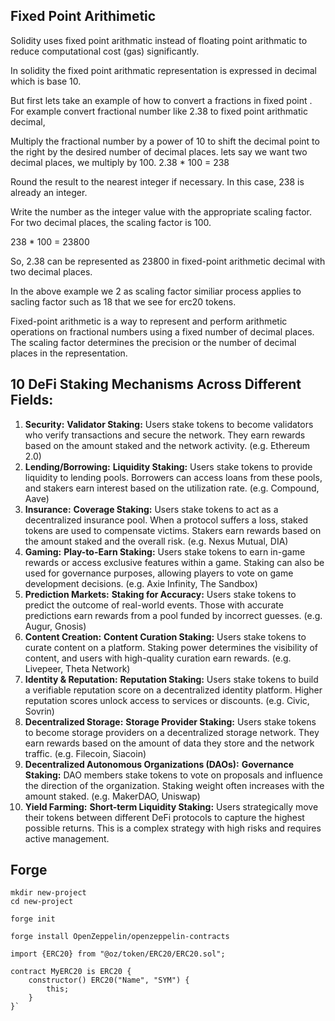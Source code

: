 
## Fixed Point Arithimetic

Solidity uses fixed point arithmatic instead of floating point arithmatic to reduce computational cost (gas) significantly.

In solidity the fixed point arithmatic representation is expressed in decimal which is base 10.

But first lets take an example of how to convert a fractions in fixed point . For example convert fractional number like 2.38 to fixed point arithmatic decimal,

Multiply the fractional number by a power of 10 to shift the decimal point to the right by the desired number of decimal places. lets say we want two decimal places, we multiply by 100.
2.38 * 100 = 238

Round the result to the nearest integer if necessary. In this case, 238 is already an integer.

Write the number as the integer value with the appropriate scaling factor. For two decimal places, the scaling factor is 100.

238 * 100 = 23800

So, 2.38 can be represented as 23800 in fixed-point arithmetic decimal with two decimal places.

In the above example we 2 as scaling factor similiar process applies to sacling factor such as 18 that we see for erc20 tokens.

Fixed-point arithmetic is a way to represent and perform arithmetic operations on fractional numbers using a fixed number of decimal places. The scaling factor determines the precision or the number of decimal places in the representation.



## 10 DeFi Staking Mechanisms Across Different Fields:

1. **Security:**  **Validator Staking:** Users stake tokens to become validators who verify transactions and secure the network. They earn rewards based on the amount staked and the network activity. (e.g. Ethereum 2.0)
2. **Lending/Borrowing:**  **Liquidity Staking:** Users stake tokens to provide liquidity to lending pools. Borrowers can access loans from these pools, and stakers earn interest based on the utilization rate. (e.g. Compound, Aave)
3. **Insurance:**  **Coverage Staking:** Users stake tokens to act as a decentralized insurance pool. When a protocol suffers a loss, staked tokens are used to compensate victims. Stakers earn rewards based on the amount staked and the overall risk. (e.g. Nexus Mutual, DIA)
4. **Gaming:**  **Play-to-Earn Staking:** Users stake tokens to earn in-game rewards or access exclusive features within a game. Staking can also be used for governance purposes, allowing players to vote on game development decisions. (e.g. Axie Infinity, The Sandbox)
5. **Prediction Markets:**  **Staking for Accuracy:** Users stake tokens to predict the outcome of real-world events. Those with accurate predictions earn rewards from a pool funded by incorrect guesses. (e.g. Augur, Gnosis)
6. **Content Creation:**  **Content Curation Staking:** Users stake tokens to curate content on a platform. Staking power determines the visibility of content, and users with high-quality curation earn rewards. (e.g. Livepeer, Theta Network)
7. **Identity & Reputation:**  **Reputation Staking:** Users stake tokens to build a verifiable reputation score on a decentralized identity platform. Higher reputation scores unlock access to services or discounts. (e.g. Civic, Sovrin)
8. **Decentralized Storage:**  **Storage Provider Staking:** Users stake tokens to become storage providers on a decentralized storage network. They earn rewards based on the amount of data they store and the network traffic. (e.g. Filecoin, Siacoin)
9. **Decentralized Autonomous Organizations (DAOs):**  **Governance Staking:**  DAO members stake tokens to vote on proposals and influence the direction of the organization. Staking weight often increases with the amount staked. (e.g. MakerDAO, Uniswap)
10. **Yield Farming:**  **Short-term Liquidity Staking:** Users strategically move their tokens between different DeFi protocols to capture the highest possible returns. This is a complex strategy with high risks  and requires active management.




## Forge


```
mkdir new-project
cd new-project

forge init

forge install OpenZeppelin/openzeppelin-contracts
```

```solidity
import {ERC20} from "@oz/token/ERC20/ERC20.sol";

contract MyERC20 is ERC20 {
    constructor() ERC20("Name", "SYM") {
        this;
    }
}`
